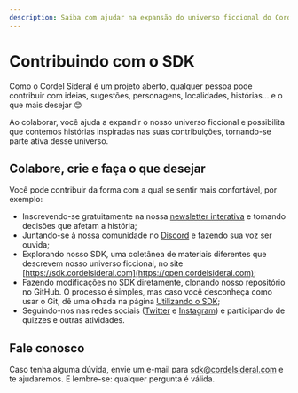 ```yaml
---
description: Saiba com ajudar na expansão do universo ficcional do Cordel Sideral.
---
```


# Contribuindo com o SDK

Como o Cordel Sideral é um projeto aberto, qualquer pessoa pode contribuir com ideias, sugestões, personagens, localidades, histórias... e o que mais desejar 😊 

Ao colaborar, você ajuda a expandir o nosso universo ficcional e possibilita que contemos histórias inspiradas nas suas contribuições, tornando-se parte ativa desse universo.

## Colabore, crie e faça o que desejar

Você pode contribuir da forma com a qual se sentir mais confortável, por exemplo:

* Inscrevendo-se gratuitamente na nossa [newsletter interativa](https://cordelsideral.com/#inscreva-se) e tomando decisões que afetam a história;
* Juntando-se à nossa comunidade no [Discord](https://discord.gg/mWJ3YwV) e fazendo sua voz ser ouvida;
* Explorando nosso SDK, uma coletânea de materiais diferentes que descrevem nosso universo ficcional, no site [https://sdk.cordelsideral.com](https://open.cordelsideral.com);
* Fazendo modificações no SDK diretamente, clonando nosso repositório no GitHub. O processo é simples, mas caso você desconheça como usar o Git, dê uma olhada na página [Utilizando o SDK](utilizando-o-sdk.md);
* Seguindo-nos nas redes sociais \([Twitter](https://twitter.com/cordelsideral) e [Instagram](https://instagram.com/cordelsideral)\) e participando de quizzes e outras atividades.

## Fale conosco

Caso tenha alguma dúvida, envie um e-mail para [sdk@cordelsideral.com](mailto:sdk@cordelsideral.com) e te ajudaremos. E lembre-se: qualquer pergunta é válida.


